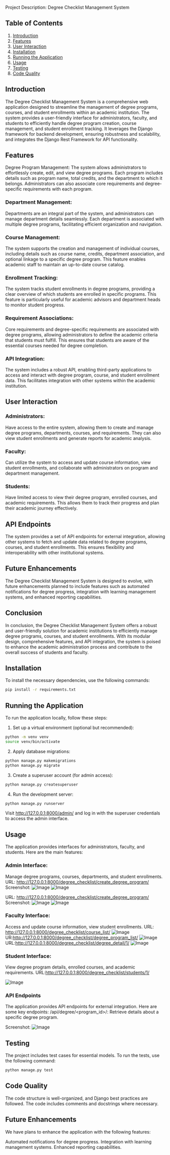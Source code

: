 Project Description: Degree Checklist Management System

## Table of Contents
1. [Introduction](#Introduction)
2. [Features](#Features)
3. [User Interaction](#User-Interaction)
4. [Installation](#Installation)
5. [Running the Application](#Running-the-Application)
6. [Usage](#Usage)
7. [Testing](#Testing)
8. [Code Quality](#Code-Quality)



## Introduction

The Degree Checklist Management System is a comprehensive web application designed to streamline the management of degree programs, courses, and student enrollments within an academic institution. The system provides a user-friendly interface for administrators, faculty, and students to efficiently handle degree program creation, course management, and student enrollment tracking. It leverages the Django framework for backend development, ensuring robustness and scalability, and integrates the Django Rest Framework for API functionality.

## Features

Degree Program Management: The system allows administrators to effortlessly create, edit, and view degree programs. Each program includes details such as program name, total credits, and the department to which it belongs. Administrators can also associate core requirements and degree-specific requirements with each program.

### Department Management: 
Departments are an integral part of the system, and administrators can manage department details seamlessly. Each department is associated with multiple degree programs, facilitating efficient organization and navigation.

### Course Management: 
The system supports the creation and management of individual courses, including details such as course name, credits, department association, and optional linkage to a specific degree program. This feature enables academic staff to maintain an up-to-date course catalog.

### Enrollment Tracking: 
The system tracks student enrollments in degree programs, providing a clear overview of which students are enrolled in specific programs. This feature is particularly useful for academic advisors and department heads to monitor student progress.

### Requirement Associations: 
Core requirements and degree-specific requirements are associated with degree programs, allowing administrators to define the academic criteria that students must fulfill. This ensures that students are aware of the essential courses needed for degree completion.

### API Integration: 
The system includes a robust API, enabling third-party applications to access and interact with degree program, course, and student enrollment data. This facilitates integration with other systems within the academic institution.

## User Interaction

### Administrators: 
Have access to the entire system, allowing them to create and manage degree programs, departments, courses, and requirements. They can also view student enrollments and generate reports for academic analysis.

### Faculty: 
Can utilize the system to access and update course information, view student enrollments, and collaborate with administrators on program and department management.

### Students: 
Have limited access to view their degree program, enrolled courses, and academic requirements. This allows them to track their progress and plan their academic journey effectively.

## API Endpoints

The system provides a set of API endpoints for external integration, allowing other systems to fetch and update data related to degree programs, courses, and student enrollments. This ensures flexibility and interoperability with other institutional systems.

## Future Enhancements

The Degree Checklist Management System is designed to evolve, with future enhancements planned to include features such as automated notifications for degree progress, integration with learning management systems, and enhanced reporting capabilities.

## Conclusion

In conclusion, the Degree Checklist Management System offers a robust and user-friendly solution for academic institutions to efficiently manage degree programs, courses, and student enrollments. With its modular design, comprehensive features, and API integration, the system is poised to enhance the academic administration process and contribute to the overall success of students and faculty.


## Installation

To install the necessary dependencies, use the following commands:

```bash
pip install -r requirements.txt
```

## Running the Application
To run the application locally, follow these steps:
1. Set up a virtual environment (optional but recommended):
```bash
python -m venv venv
source venv/bin/activate 
```

2. Apply database migrations:
```bash
python manage.py makemigrations
python manage.py migrate
```
3. Create a superuser account (for admin access):
```bash
python manage.py createsuperuser
```

4. Run the development server:
```bash
python manage.py runserver
```

Visit http://127.0.0.1:8000/admin/ and log in with the superuser credentials to access the admin interface.

## Usage
The application provides interfaces for administrators, faculty, and students. Here are the main features:

### Admin Interface: 
Manage degree programs, courses, departments, and student enrollments.
URL: http://127.0.0.1:8000/degree_checklist/create_degree_program/
Screenshot:
![Image](https://github.com/vigneshkennady/CIDM6325-assignments/blob/main/finalproject/images/screenshot1.jpg)
![Image](https://github.com/vigneshkennady/CIDM6325-assignments/blob/main/finalproject/images/screenshot2.jpg)

URL: http://127.0.0.1:8000/degree_checklist/create_degree_program/
Screenshot:
![Image](https://github.com/vigneshkennady/CIDM6325-assignments/blob/main/finalproject/images/screenshot3.jpg)
![Image](https://github.com/vigneshkennady/CIDM6325-assignments/blob/main/finalproject/images/screenshot4.jpg)

### Faculty Interface: 
Access and update course information, view student enrollments.
URL: http://127.0.0.1:8000/degree_checklist/course_list/
![Image](https://github.com/vigneshkennady/CIDM6325-assignments/blob/main/finalproject/images/screenshot6.jpg)
UR:http://127.0.0.1:8000/degree_checklist/degree_program_list/
![Image](https://github.com/vigneshkennady/CIDM6325-assignments/blob/main/finalproject/images/screenshot5.jpg)
URL:http://127.0.0.1:8000/degree_checklist/degree_detail/1/
![Image](https://github.com/vigneshkennady/CIDM6325-assignments/blob/main/finalproject/images/screenshot7.jpg)

### Student Interface: 
View degree program details, enrolled courses, and academic requirements.
URL:http://127.0.0.1:8000/degree_checklist/students/1/

![Image](https://github.com/vigneshkennady/CIDM6325-assignments/blob/main/finalproject/images/screenshot8.jpg)

### API Endpoints
The application provides API endpoints for external integration. 
Here are some key endpoints:
/api/degree/<program_id>/: Retrieve details about a specific degree program.

Screenshot:
![Image](https://github.com/vigneshkennady/CIDM6325-assignments/blob/main/finalproject/images/screenshot9.jpg)

## Testing
The project includes test cases for essential models. To run the tests, use the following command:

```bash
python manage.py test
```

## Code Quality
The code structure is well-organized, and Django best practices are followed. The code includes comments and docstrings where necessary.

## Future Enhancements
We have plans to enhance the application with the following features:

Automated notifications for degree progress.
Integration with learning management systems.
Enhanced reporting capabilities.